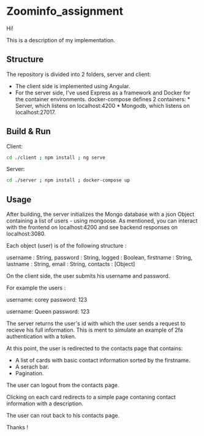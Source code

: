 # Zoominfo_assignment

Hi!

This is a description of my implementation.

## Structure

The repository is divided into 2 folders, server and client:

*  The client side is implemented using Angular.
*  For the server side, 
   I've used Express as a framework and Docker for the container environments.
      docker-compose defines 2 containers:
         *  Server, which listens on localhost:4200
         *  Mongodb, which listens on localhost:27017.

## Build & Run

   Client: 

   ```bash
   cd ./client ; npm install ; ng serve
   ```
   Server: 

   ```bash
   cd ./server ; npm install ; docker-compose up
   ```

## Usage

After building, the server initializes the Mongo database with a json Object containing a list of users - using mongoose.
As mentioned, you can interact with the frontend on localhost:4200 and see backend responses on localhost:3080.

Each object (user) is of the following structure : 

   username : String,
   password : String,
   logged : Boolean,
   firstname : String, 
   lastname : String, 
   email : String,
   contacts : [Object]
   
On the client side, the user submits his username and password. 

For example the users :
   
   username: corey
   password: 123
   
   username: Queen
   password: 123
   
The server returns the user's id with which the user sends a request to
recieve his full information. This is ment to simulate an example of 2fa authentication with a token.

At this point, the user is redirected to the contacts page that contains:

*  A list of cards with basic contact information sorted by the firstname.
*  A serach bar.
*  Pagination.

The user can logout from the contacts page.

Clicking on each card redirects to a simple page 
contaning contact information with a description.

The user can rout back to his contacts page.


Thanks !

